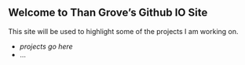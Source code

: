 ## Welcome to Than Grove’s Github IO Site

This site will be used to highlight some of the projects I am working on.

* _projects go here_
* ...

